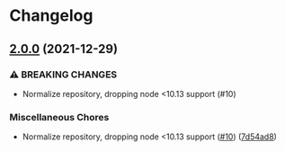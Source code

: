 # Changelog

## [2.0.0](https://www.github.com/gulpjs/undertaker-registry/compare/v1.0.1...v2.0.0) (2021-12-29)


### ⚠ BREAKING CHANGES

* Normalize repository, dropping node <10.13 support (#10)

### Miscellaneous Chores

* Normalize repository, dropping node <10.13 support ([#10](https://www.github.com/gulpjs/undertaker-registry/issues/10)) ([7d54ad8](https://www.github.com/gulpjs/undertaker-registry/commit/7d54ad84f6ed37fb1ab0b5d8eaf6934cb1626894))
